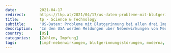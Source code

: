 ```yaml
---
date:          2021-04-17
redirect:      https://tkp.at/2021/04/17/us-daten-probleme-mit-blutgerinnung-bei-allen-drei-impfstoffen-mit-notfallzulassung/
title:         tp - Science & Technology
subtitle:      'US-Daten: Probleme mit Blutgerinnung bei allen drei Impfstoffen mit Notfallzulassung'
description:   'In den USA werden Meldungen über Nebenwirkungen von Medikamenten in der VAERS genannten Datenbank jeden Freitag hinzugefügt. Die zuletzt veröffentlichten VAERS-Daten zeigen 795 Berichte im Zusammenhang mit Blutgerinnungsstörungen, von denen 400 auf Pfizer, 337 auf Moderna und 56 auf Johnson & Johnson zwischen dem 14. Dezember 2020 und dem 8. April 2021 zurückzuführen sind. Von …'
country:       [US]
categories:    [Zahlen, Impfung]
tags:          [impf-nebenwirkungen, blutgerinnungsstörungen, moderna, biontech, johnson & johnson]
---
```

